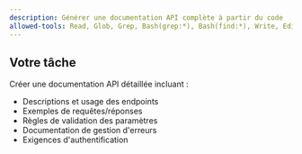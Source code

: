 ```yaml
---
description: Générer une documentation API complète à partir du code
allowed-tools: Read, Glob, Grep, Bash(grep:*), Bash(find:*), Write, Edit
---
```


## Votre tâche

Créer une documentation API détaillée incluant :
- Descriptions et usage des endpoints
- Exemples de requêtes/réponses
- Règles de validation des paramètres
- Documentation de gestion d'erreurs
- Exigences d'authentification